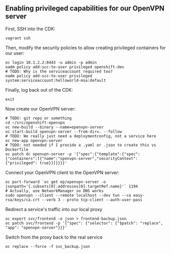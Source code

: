 

## Enabling privileged capabilities for our OpenVPN server

First, SSH into the CDK:

    vagrant ssh

Then, modify the security policies to allow creating privileged
containers for our user:

    oc login 10.1.2.2:8443 -u admin -p admin
    oadm policy add-scc-to-user privileged openshift-dev
    # TODO: Why is the serviceaccount required too?
    oadm policy add-scc-to-user privileged system:serviceaccount:helloworld-msa:default

Finally, log back out of the CDK:

    exit


Now create our OpenVPN server:

    # TODO: git repo or something
    cd ~/src/openshift-openvpn
    oc new-build --binary --name=openvpn-server
    oc start-build openvpn-server --from-dir=. --follow
    # TODO: We really just need a deploymentconfig, not a service here
    oc new-app openvpn-server
    # TODO: not needed if I provide a .yaml or .json to create this vs Dockerfile
    oc patch dc openvpn-server -p '{"spec":{"template":{"spec":{"containers":[{"name":"openvpn-server","securityContext":{"privileged": true}}]}}}}'


Connect your OpenVPN client to the OpenVPN server:

    oc port-forward `oc get ep/openvpn-server -o jsonpath='{.subsets[0].addresses[0].targetRef.name}'` 1194
    # Actually, use NetworkManager so DNS works
    sudo openvpn --client --remote localhost --dev tun --ca easy-rsa/keys/ca.crt --verb 3 --proto tcp-client --auth-user-pass


Redirect a service's traffic into our local proxy

    oc export svc/frontend -o json > frontend-backup.json
    oc patch svc/frontend -p '{"spec": {"selector": {"$patch": "replace", "app": "openvpn-server"}}}'


Switch from the proxy back to the real service

    oc replace --force -f svc_backup.json
